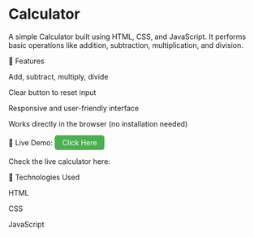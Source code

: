 # Calculator

A simple Calculator built using HTML, CSS, and JavaScript.
It performs basic operations like addition, subtraction, multiplication, and division.

🔹 Features

Add, subtract, multiply, divide

Clear button to reset input

Responsive and user-friendly interface

Works directly in the browser (no installation needed)

🔹 Live Demo: 
<a href="https://sonamsrivastava555.github.io/Calculator/" 
   target="_blank" 
   style="display:inline-block; background-color:#4CAF50; color:white; padding:6px 15px; text-decoration:none; border-radius:5px;">
  Click Here
</a>

Check the live calculator here:

🔹 Technologies Used

HTML

CSS

JavaScript

